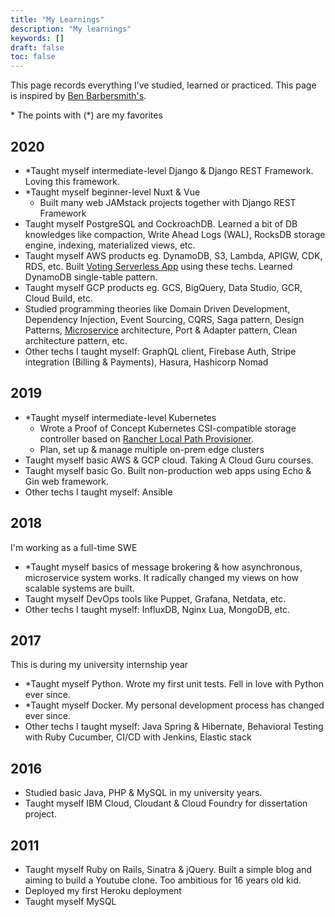 ```yaml
---
title: "My Learnings"
description: "My learnings"
keywords: []
draft: false
toc: false
---
```


This page records everything I’ve studied, learned or practiced. This page is inspired by [Ben Barbersmith's](https://www.barbersmith.com/notes/self-education/).

\* The points with (*) are my favorites

## 2020

- *Taught myself intermediate-level Django & Django REST Framework. Loving this framework.
- *Taught myself beginner-level Nuxt & Vue
  - Built many web JAMstack projects together with Django REST Framework
- Taught myself PostgreSQL and CockroachDB. Learned a bit of DB knowledges like compaction, Write Ahead Logs (WAL), RocksDB storage engine, indexing, materialized views, etc.
- Taught myself AWS products eg. DynamoDB, S3, Lambda, APIGW, CDK, RDS, etc. Built [Voting Serverless App](https://fadhil-blog.dev/projects/#voting-serverless---aug-2020) using these techs. Learned DynamoDB single-table pattern.
- Taught myself GCP products eg. GCS, BigQuery, Data Studio, GCR, Cloud Build, etc.
- Studied programming theories like Domain Driven Development, Dependency Injection, Event Sourcing, CQRS, Saga pattern, Design Patterns, [Microservice](https://microservices.io/) architecture, Port & Adapter pattern, Clean architecture pattern, etc.
- Other techs I taught myself: GraphQL client, Firebase Auth, Stripe integration (Billing & Payments), Hasura, Hashicorp Nomad

## 2019

- *Taught myself intermediate-level Kubernetes
  - Wrote a Proof of Concept Kubernetes CSI-compatible storage controller based on [Rancher Local Path Provisioner](https://fadhil-blog.dev/blog/rancher-local-path-provisioner/).
  - Plan, set up & manage multiple on-prem edge clusters
- Taught myself basic AWS & GCP cloud. Taking A Cloud Guru courses.
- Taught myself basic Go. Built non-production web apps using Echo & Gin web framework.
- Other techs I taught myself: Ansible

## 2018

I'm working as a full-time SWE

- *Taught myself basics of message brokering & how asynchronous, microservice system works. It radically changed my views on how scalable systems are built.
- Taught myself DevOps tools like Puppet, Grafana, Netdata, etc.
- Other techs I taught myself: InfluxDB, Nginx Lua, MongoDB, etc.

## 2017

This is during my university internship year

- *Taught myself Python. Wrote my first unit tests. Fell in love with Python ever since.
- *Taught myself Docker. My personal development process has changed ever since.
- Other techs I taught myself: Java Spring & Hibernate, Behavioral Testing with Ruby Cucumber, CI/CD with Jenkins, Elastic stack

## 2016

- Studied basic Java, PHP & MySQL in my university years.
- Taught myself IBM Cloud, Cloudant & Cloud Foundry for dissertation project.

## 2011

- Taught myself Ruby on Rails, Sinatra & jQuery. Built a simple blog and aiming to build a Youtube clone. Too ambitious for 16 years old kid.
- Deployed my first Heroku deployment
- Taught myself MySQL
